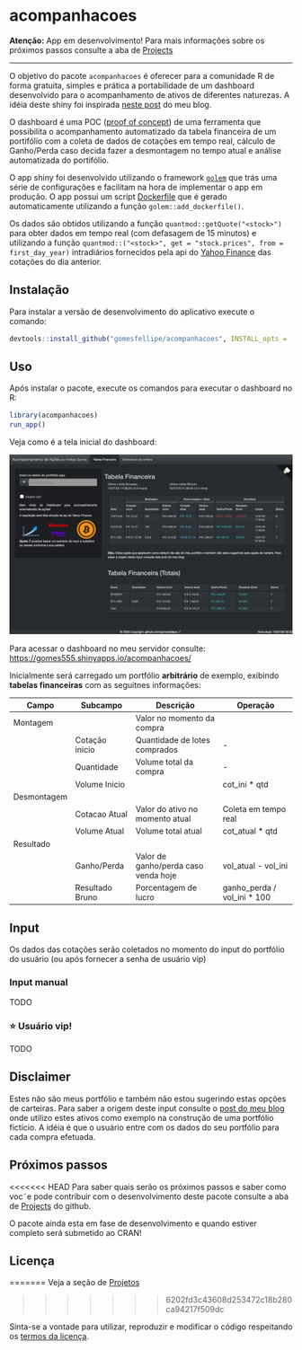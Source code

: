 
# acompanhacoes

**Atenção:** App em desenvolvimento! Para mais informações sobre os próximos passos consulte a aba de [Projects](https://github.com/gomesfellipe/acompanhacoes/projects)

---

O objetivo do pacote `acompanhacoes` é oferecer para a comunidade R de forma gratuita, simples e prática a portabilidade de um dashboard desenvolvido para o acompanhamento de ativos de diferentes naturezas. A idéia deste shiny foi inspirada [neste post](https://gomesfellipe.github.io/post/2020-03-25-investment-alert/investment-alert/) do meu blog. 

O dashboard é uma POC ([proof of concept](https://en.wikipedia.org/wiki/Proof_of_concept)) de uma ferramenta que possibilita o acompanhamento automatizado da tabela financeira de um portifólio com a coleta de dados de cotações em tempo real, cálculo de Ganho/Perda caso decida fazer a desmontagem no tempo atual e análise automatizada do portifólio.

O app shiny foi desenvolvido utilizando o framework [`golem`](https://thinkr-open.github.io/golem/index.html) que trás uma série de configurações e facilitam na hora de implementar o app em produção. O app possui um script [Dockerfile](https://github.com/gomesfellipe/acompanhacoes/blob/master/Dockerfile) que é gerado automaticamente utilizando a função `golem::add_dockerfile()`.

Os dados são obtidos utilizando a função `quantmod::getQuote("<stock>")` para obter dados em tempo real (com defasagem de 15 minutos) e utilizando a função `quantmod::("<stock>", get = "stock.prices", from = first_day_year)` intradiários fornecidos pela api do [Yahoo Finance](https://finance.yahoo.com/) das cotações do dia anterior. 

## Instalação

Para instalar a versão de desenvolvimento do aplicativo execute o comando:

``` r
devtools::install_github("gomesfellipe/acompanhacoes", INSTALL_opts = '--no-lock')
```

## Uso

Após instalar o pacote, execute os comandos para executar o dashboard no R:

``` r
library(acompanhacoes)
run_app()
```
Veja como é a tela inicial do dashboard:

![](inst/app/www/tela_inicial.png)

Para acessar o dashboard no meu servidor consulte: <https://gomes555.shinyapps.io/acompanhacoes/>

Inicialmente será carregado um portfólio __arbitrário__ de exemplo, exibindo **tabelas financeiras** com as seguitnes informações:

| Campo       | Subcampo        | Descrição                            | Operação                    |
|-------------|-----------------|--------------------------------------|-----------------------------|
| Montagem    |                 | Valor no momento da compra           |                             |
|             | Cotação inicio  | Quantidade de lotes comprados        | -                           |
|             | Quantidade      | Volume total da compra               | -                           |
|             | Volume Inicio   |                                      | cot_ini * qtd               |
| Desmontagem |                 |                                      |                             |
|             | Cotacao Atual   | Valor do ativo no momento atual      | Coleta em tempo real        |
|             | Volume Atual    | Volume total atual                   | cot_atual * qtd             |
| Resultado   |                 |                                      |                             |
|             | Ganho/Perda     | Valor de ganho/perda caso venda hoje | vol_atual - vol_ini         |
|             | Resultado Bruno | Porcentagem de lucro                 | ganho_perda / vol_ini * 100 |


## Input

Os dados das cotações serão coletados no momento do input do portfólio do usuário (ou após fornecer a senha de usuário vip)

### Input manual

TODO

### ⭐  **Usuário vip!**

TODO

## Disclaimer

Estes não são meus portfólio e também não estou sugerindo estas opções de carteiras. Para saber a origem deste input consulte o [post do meu blog](https://gomesfellipe.github.io/post/2020-03-25-investment-alert/investment-alert/) onde utilizo estes ativos como exemplo na construção de uma portfólio fictício. A idéia é que o usuário entre com os dados do seu portfólio para cada compra efetuada.


## Próximos passos

<<<<<<< HEAD
Para saber quais serão os próximos passos e saber como voc˜e pode contribuir com o desenvolvimento deste pacote consulte a aba de [Projects](https://github.com/gomesfellipe/acompanhacoes/projects) do github.

O pacote ainda esta em fase de desenvolvimento e quando estiver completo será submetido ao CRAN!

## Licença
=======
Veja a seção de [Projetos](https://github.com/gomesfellipe/acompanhacoes/projects)
>>>>>>> 6202fd3c43608d253472c18b280ca94217f509dc

Sinta-se a vontade para utilizar, reproduzir e modificar o código respeitando os [termos da licença](https://github.com/gomesfellipe/acompanhacoes/blob/master/LICENSE.md). 
